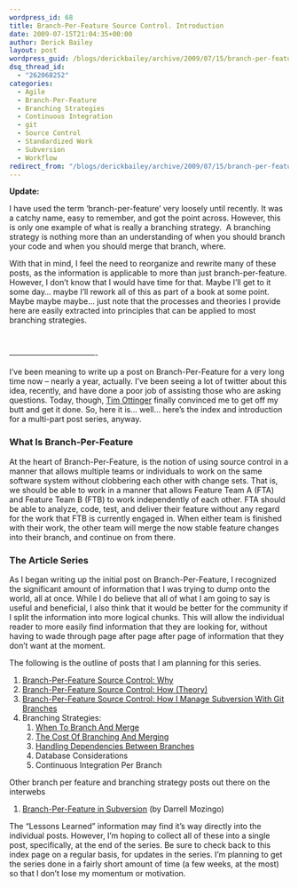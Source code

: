```yaml
---
wordpress_id: 68
title: Branch-Per-Feature Source Control. Introduction
date: 2009-07-15T21:04:35+00:00
author: Derick Bailey
layout: post
wordpress_guid: /blogs/derickbailey/archive/2009/07/15/branch-per-feature-source-control-introduction.aspx
dsq_thread_id:
  - "262068252"
categories:
  - Agile
  - Branch-Per-Feature
  - Branching Strategies
  - Continuous Integration
  - git
  - Source Control
  - Standardized Work
  - Subversion
  - Workflow
redirect_from: "/blogs/derickbailey/archive/2009/07/15/branch-per-feature-source-control-introduction.aspx/"
---
```

**Update:** 

I have used the term ‘branch-per-feature’ very loosely until recently. It was a catchy name, easy to remember, and got the point across. However, this is only one example of what is really a branching strategy.&#160; A branching strategy is nothing more than an understanding of when you should branch your code and when you should merge that branch, where. 

With that in mind, I feel the need to reorganize and rewrite many of these posts, as the information is applicable to more than just branch-per-feature. However, I don’t know that I would have time for that. Maybe I’ll get to it some day… maybe I’ll rework all of this as part of a book at some point. Maybe maybe maybe… just note that the processes and theories I provide here are easily extracted into principles that can be applied to most branching strategies.

&#160;

&#8212;&#8212;&#8212;&#8212;&#8212;&#8212;&#8212;&#8212;&#8212;&#8212;&#8212;-

I’ve been meaning to write up a post on Branch-Per-Feature for a very long time now – nearly a year, actually. I’ve been seeing a lot of twitter about this idea, recently, and have done a poor job of assisting those who are asking questions. Today, though, [Tim Ottinger](http://agileotter.blogspot.com/) finally convinced me to get off my butt and get it done. So, here it is… well… here’s the index and introduction for a multi-part post series, anyway.

### What Is Branch-Per-Feature

At the heart of Branch-Per-Feature, is the notion of using source control in a manner that allows multiple teams or individuals to work on the same software system without clobbering each other with change sets. That is, we should be able to work in a manner that allows Feature Team A (FTA) and Feature Team B (FTB) to work independently of each other. FTA should be able to analyze, code, test, and deliver their feature without any regard for the work that FTB is currently engaged in. When either team is finished with their work, the other team will merge the now stable feature changes into their branch, and continue on from there.

### The Article Series

As I began writing up the initial post on Branch-Per-Feature, I recognized the significant amount of information that I was trying to dump onto the world, all at once. While I do believe that all of what I am going to say is useful and beneficial, I also think that it would be better for the community if I split the information into more logical chunks. This will allow the individual reader to more easily find information that they are looking for, without having to wade through page after page after page of information that they don’t want at the moment.

The following is the outline of posts that I am planning for this series.

  1. [Branch-Per-Feature Source Control: Why](https://lostechies.com/blogs/derickbailey/archive/2009/07/15/branch-per-feature-source-control-part-1-why.aspx) 
  2. [Branch-Per-Feature Source Control: How (Theory)](https://lostechies.com/blogs/derickbailey/archive/2009/07/21/branch-per-feature-source-control-part-2-how-theory.aspx) 
  3. [Branch-Per-Feature Source Control: How I Manage Subversion With Git Branches](https://lostechies.com/blogs/derickbailey/archive/2010/02/03/branch-per-feature-how-i-manage-subversion-with-git-branches.aspx) 
  4. Branching Strategies: 
      1. [When To Branch And Merge](https://lostechies.com/blogs/derickbailey/archive/2010/02/24/branching-strategies-when-to-branch-and-merge.aspx) 
      2. [The Cost Of Branching And Merging](https://lostechies.com/blogs/derickbailey/archive/2010/02/24/branching-strategies-the-cost-of-branching-and-merging.aspx) 
      3. [Handling Dependencies Between Branches](https://lostechies.com/blogs/derickbailey/archive/2010/04/06/branching-strategies-handling-dependencies-between-branches.aspx)
      4. Database Considerations 
      5. Continuous Integration Per Branch 

Other branch per feature and branching strategy posts out there on the interwebs

  1. [Branch-Per-Feature in Subversion](http://darrell.mozingo.net/2009/12/04/branch-per-feature-in-subversion/) (by Darrell Mozingo) 

The “Lessons Learned” information may find it’s way directly into the individual posts. However, I’m hoping to collect all of these into a single post, specifically, at the end of the series. Be sure to check back to this index page on a regular basis, for updates in the series. I’m planning to get the series done in a fairly short amount of time (a few weeks, at the most) so that I don’t lose my momentum or motivation.